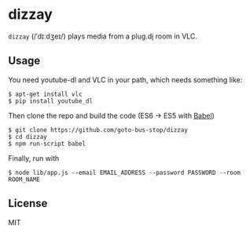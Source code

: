 dizzay
======

`dizzay` (/ˈdɪːdʒeɪ/) plays media from a plug.dj room in VLC.

## Usage

You need youtube-dl and VLC in your path, which needs something like:

```
$ apt-get install vlc
$ pip install youtube_dl
```

Then clone the repo and build the code (ES6 → ES5 with [Babel](https://babeljs.io))

```
$ git clone https://github.com/goto-bus-stop/dizzay
$ cd dizzay
$ npm run-script babel
```

Finally, run with

```
$ node lib/app.js --email EMAIL_ADDRESS --password PASSWORD --room ROOM_NAME
```

## License

MIT